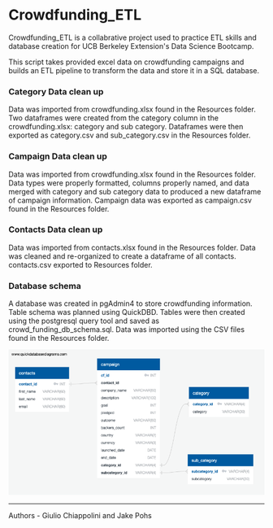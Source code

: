 # Crowdfunding_ETL
Crowdfunding_ETL is a collabrative project used to practice ETL skills and database creation for UCB Berkeley Extension's Data Science Bootcamp.

This script takes provided excel data on crowdfunding campaigns and builds an ETL pipeline to transform the data and store it in a SQL database. 

### Category Data clean up
Data was imported from crowdfunding.xlsx found in the Resources folder. Two dataframes were created from the category column in the crowdfunding.xlsx: category and sub category. Dataframes were then exported as category.csv and sub_category.csv in the Resources folder. 
### Campaign Data clean up
Data was imported from crowdfunding.xlsx found in the Resources folder. Data types were properly formatted, columns properly named, and data merged with category and sub category data to produced a new dataframe of campaign information. Campaign data was exported as campaign.csv found in the Resources folder.

### Contacts Data clean up
Data was imported from contacts.xlsx found in the Resources folder. Data was cleaned and re-organized to create a dataframe of all contacts. contacts.csv exported to Resources folder. 

### Database schema
A database was created in pgAdmin4 to store crowdfunding information. Table schema was planned using QuickDBD. Tables were then created using the postgresql query tool and saved as crowd_funding_db_schema.sql. Data was imported using the CSV files found in the Resources folder.

![DBD](crowdfunding_ERD.png)

---
Authors - Giulio Chiappolini and Jake Pohs